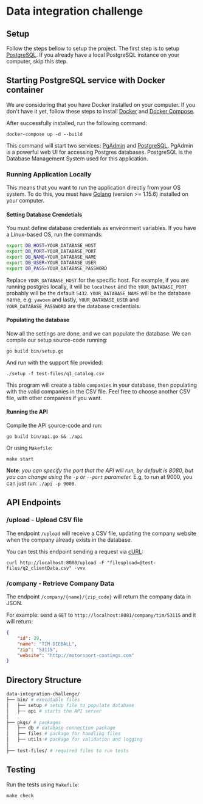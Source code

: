 # Data integration challenge

## Setup
Follow the steps bellow to setup the project. The first step is to setup [PostgreSQL](https://www.postgresql.org/). If you already have a local PostgreSQL instance on your computer, skip this step. 

## Starting PostgreSQL service with Docker container
 We are considering that you have Docker installed on your computer. If you don't have it yet, follow these steps to install [Docker](https://docs.docker.com/engine/install/) and [Docker Compose](https://docs.docker.com/compose/install/).

After successfully installed, run the following command:

    docker-compose up -d --build

This command will start two services: [PgAdmin](https://www.pgadmin.org/) and [PostgreSQL](https://www.postgresql.org/). PgAdmin is a powerful web UI for accessing Postgres databases. PostgreSQL is the Database Management System used for this application.

### Running Application Locally
This means that you want to run the application directly from your OS system. To do this, you must have [Golang](https://golang.org/) (version >= 1.15.6) installed on your computer.

#### Setting Database Crendetials
You must define database credentials as environment variables. If you have a Linux-based OS, run the commands:

```bash
export DB_HOST=YOUR_DATABASE_HOST
export DB_PORT=YOUR_DATABASE_PORT
export DB_NAME=YOUR_DATABASE_NAME
export DB_USER=YOUR_DATABASE_USER
export DB_PASS=YOUR_DATABASE_PASSWORD
```

Replace `YOUR_DATABASE_HOST` for the specific host. For example, if you are running postgres locally, it will be `localhost` and the `YOUR_DATABASE_PORT` probably will be the default `5432`. `YOUR_DATABASE_NAME` will be the database name, e.g: `yawoen` and lastly, `YOUR_DATABASE_USER` and `YOUR_DATABASE_PASSWORD` are the database credentials.

#### Populating the database

Now all the settings are done, and we can populate the database. We can compile our setup source-code running:

    go build bin/setup.go

And run with the support file provided:

    ./setup -f test-files/q1_catalog.csv

This program will create a table `companies` in your database, then populating with the valid companies in the CSV file. Feel free to choose another CSV file, with other companies if you want.

#### Running the API
Compile the API source-code and run:

    go build bin/api.go && ./api

Or using `Makefile`:

    make start

**Note**: *you can specify the port that the API will run, by default is 8080, but you can change using the `-p` or `--port` parameter.* E.g, to run at 9000, you can just run: `./api -p 9000`. 

## API Endpoints

### /upload - Upload CSV file

The endpoint `/upload` will receive a CSV file, updating the company website when the company already exists in the database.

You can test this endpoint sending a request via [cURL](https://curl.se/):

    curl http://localhost:8080/upload -F "fileupload=@test-files/q2_clientData.csv" -vvv

### /company - Retrieve Company Data

The endpoint `/company/{name}/{zip_code}` will return the company data in JSON.

For example: send a `GET` to `http://localhost:8081/company/tim/53115` and it will return:

```json
{
    "id": 29,
    "name": "TIM DIEBALL",
    "zip": "53115",
    "website": "http://motorsport-coatings.com"
}
```

## Directory Structure

```bash
data-integration-challenge/
├── bin/ # executable files
│   ├── setup # setup file to populate database
│   ├── api # starts the API server
│
├── pkgs/ # packages
│   ├── db # database connection package
│   ├── files # package for handling files
│   ├── utils # package for validation and logging
│
├── test-files/ # required files to run tests
```

## Testing

Run the tests using `Makefile`:

    make check
